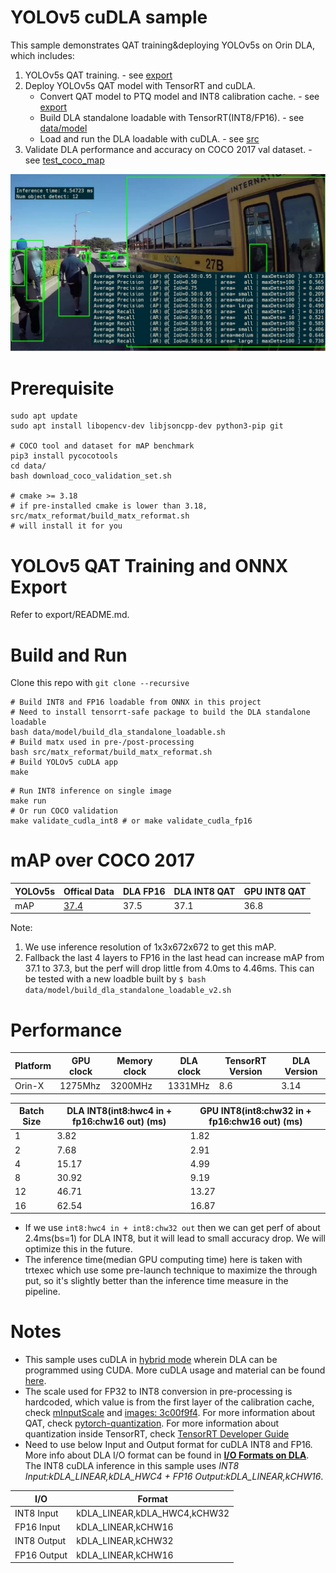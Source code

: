 # YOLOv5 cuDLA sample

This sample demonstrates QAT training&deploying YOLOv5s on Orin DLA, which includes:
1. YOLOv5s QAT training. - see [export](./export)
2. Deploy YOLOv5s QAT model with TensorRT and cuDLA.
    - Convert QAT model to PTQ model and INT8 calibration cache. - see [export](./export)
    - Build DLA standalone loadable with TensorRT(INT8/FP16). - see [data/model](./data/model)
    - Load and run the DLA loadable with cuDLA. - see [src](./src)
3. Validate DLA performance and accuracy on COCO 2017 val dataset. - see [test_coco_map](./test_coco_map.py)

![image](./data/images/coco_detect.jpg)
# Prerequisite

```
sudo apt update
sudo apt install libopencv-dev libjsoncpp-dev python3-pip git

# COCO tool and dataset for mAP benchmark
pip3 install pycocotools
cd data/
bash download_coco_validation_set.sh

# cmake >= 3.18
# if pre-installed cmake is lower than 3.18, src/matx_reformat/build_matx_reformat.sh
# will install it for you

```

# YOLOv5 QAT Training and ONNX Export

Refer to export/README.md.

# Build and Run

Clone this repo with `git clone --recursive`

```
# Build INT8 and FP16 loadable from ONNX in this project
# Need to install tensorrt-safe package to build the DLA standalone loadable
bash data/model/build_dla_standalone_loadable.sh
# Build matx used in pre-/post-processing
bash src/matx_reformat/build_matx_reformat.sh
# Build YOLOv5 cuDLA app
make
```

```
# Run INT8 inference on single image
make run
# Or run COCO validation
make validate_cudla_int8 # or make validate_cudla_fp16
```

# mAP over COCO 2017

|YOLOv5s |Offical Data|DLA FP16|DLA INT8 QAT|GPU INT8 QAT|
|:----|:----|:----|:----|:----|
|mAP|[37.4](https://github.com/ultralytics/yolov5#pretrained-checkpoints)|37.5|37.1|36.8|

Note: 
1. We use inference resolution of 1x3x672x672 to get this mAP.
2. Fallback the last 4 layers to FP16 in the last head can increase mAP from 37.1 to 37.3, but the perf will drop little from 4.0ms to 4.46ms. This can be tested with a new loadble built by `$ bash data/model/build_dla_standalone_loadable_v2.sh `
# Performance

| Platform | GPU clock | Memory clock | DLA clock | TensorRT Version | DLA Version |
| --- | --- | --- | --- | --- | --- |
| Orin-X | 1275Mhz | 3200MHz | 1331MHz | 8.6 | 3.14 |

| Batch Size | DLA INT8(int8:hwc4 in + fp16:chw16 out) (ms) | GPU INT8(int8:chw32 in + fp16:chw16 out) (ms) |
| ---------- | --------------------------------------- | ---------------------------------------- |
| 1          | 3.82                              | 1.82                               |
| 2          | 7.68                             | 2.91                               |
| 4          | 15.17                             | 4.99                               |
| 8          | 30.92                              | 9.19                               |
| 12         | 46.71                             | 13.27                               |
| 16         | 62.54                             | 16.87                              |

- If we use `int8:hwc4 in + int8:chw32 out` then we can get perf of about 2.4ms(bs=1) for DLA INT8, but it will lead to small accuracy drop. We will optimize this in the future.
- The inference time(median GPU computing time) here is taken with trtexec which use some pre-launch technique to maximize the through put, so it's slightly better than the inference time measure in the pipeline.

# Notes

- This sample uses cuDLA in [hybrid mode](https://docs.nvidia.com/cuda/cuda-for-tegra-appnote/index.html#memory-model) wherein DLA can be programmed using CUDA. More cuDLA usage and material can be found [here](https://github.com/NVIDIA/Deep-Learning-Accelerator-SW/tree/main/samples/cuDLA).
- The scale used for FP32 to INT8 conversion in pre-processing is hardcoded, which value is from the first layer of the calibration cache, check [mInputScale](./src/yolov5.h) and [images: 3c00f9f4](./data/model/qat2ptq.cache). For more information about QAT, check [pytorch-quantization](https://github.com/NVIDIA/TensorRT/tree/main/tools/pytorch-quantization). For more information about quantization inside TensorRT, check [TensorRT Developer Guide](https://docs.nvidia.com/deeplearning/tensorrt/developer-guide/index.html#working-with-int8)
- Need to use below Input and Output format for cuDLA INT8 and FP16. More info about DLA I/O format can be found in **[I/O Formats on DLA](https://docs.nvidia.com/deeplearning/tensorrt/developer-guide/index.html#restrictions-with-dla)**. 
The INT8 cuDLA inference in this sample uses _INT8 Input:kDLA_LINEAR,kDLA_HWC4 + FP16 Output:kDLA_LINEAR,kCHW16_. 

| I/O          |  Format            |
| -------------| -------------------|
| INT8 Input   | kDLA_LINEAR,kDLA_HWC4,kCHW32 |
| FP16 Input   | kDLA_LINEAR,kCHW16 |
| INT8 Output  | kDLA_LINEAR,kCHW32 |
| FP16 Output  | kDLA_LINEAR,kCHW16 |
